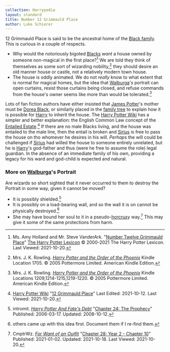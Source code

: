 ```yaml
---
collection: Harrypedia
layout: standard
title: Number 12 Grimmauld Place
author: Luke Schierer
---
```


12 Grimmauld Place is said to be the ancestral home of the [Black
family][Black]. This is curious in a couple of respects.

- Why would the notoriously bigoted [Blacks][Black] _want_ a house owned by
  someone non-magical in the first place?[^211020-1] We are told they think of
  themselves as some sort of wizarding nobility,[^211020-2] they should desire
  an old manner house or castle, not a relatively modern town house.
- The house is oddly animated. We do not _really_ know to what extent that is
  normal for magical homes, but the idea that [Walburga][]'s portrait can open
  curtains, resist those curtains being closed, and refuse commands from the
  house's owner seems like more than would be tolerated.[^211020-3]

Lots of fan fiction authors have either insisted that [James Potter][James]'s
mother must be [Dorea Black][Dorea], or similarly placed in the [family
tree][Black] to explain how it is possible for [Harry][] to inherit the house.
The [Harry Potter Wiki] has a simpler and better explanation: the English
Common Law concept of the [Entailed Estate][wEE1].[^211020-4] If there are no
male Blacks living, and the house was entailed to the male line, then the
entail is broken and [Sirius][] is free to pass the house on tho whomever he
desires in his will. _Perhaps_ the will could be challenged if [Sirius][] had
willed the house to someone entirely unrelated, but he is [Harry][]'s
god-father and thus (were he free to assume the role) legal guardian. In the
absence of an immediate family of his own, providing a legacy for his ward and
god-child is expected and natural.

[wEE1]: http://en.wikipedia.org/wiki/Fee_tail
[Black]: /Harrypedia/people/Black/
[Sirius]: </Harrypedia/people/Black/Sirius III/>
[James]: /Harrypedia/people/Potter/James/
[Walburga]: /Harrypedia/people/Black/Walburga/
[Harry]: </Harrypedia/people/Potter/Harry James/>
[Dorea]: /Harrypedia/people/Black/Dorea/
[Harry Potter Wiki]: https://harrypotter.fandom.com/wiki

[^211020-4]:
    [Harry Potter Wiki](https://harrypotter.fandom.com/wiki)
    "[12 Grimmauld Place](https://harrypotter.fandom.com/wiki/12_Grimmauld_Place)"
    Last Edited: 2021-10-12. Last Viewed: 2021-10-20.

[^211020-3]:
    Mrs. J. K. Rowling.
    _[Harry Potter and the Order of the Phoenix](https://www.goodreads.com/book/show/2.Harry_Potter_and_the_Order_of_the_Phoenix)_
    Kindle Locations 1209,1214-1215,1219-1220. © 2005 Pottermore Limited. American Kindle Edition.

[^211020-2]:
    Mrs. J. K. Rowling.
    _[Harry Potter and the Order of the Phoenix](https://www.goodreads.com/book/show/2.Harry_Potter_and_the_Order_of_the_Phoenix)_
    Kindle Location 1705. © 2005 Pottermore Limited. American Kindle Edition.

[^211020-1]:
    Ms. Amy Holland and Mr. Steve VanderArk.
    "[Number Twelve Grimmauld
    Place](https://www.hp-lexicon.org/place/great-britain-united-kingdom/england/london/grimmauld-place/number-twelve-grimmauld-place/)"
    [The Harry Potter Lexicon](https://www.hp-lexicon.org) © 2000-2021 The Harry
    Potter Lexicon. Last Viewed: 2021-10-20.

### More on [Walburga]'s Portrait

Are wizards so short sighted that it never occurred to them to destroy the
Portrait in some way, given it cannot be moved?

- It is possibly shielded.[^211020-5]
- It is possibly on a load-bearing wall, and so the wall it is on cannot be
  physically destroyed.[^211020-6]
- She may have bound her soul to it in a pseudo-[horcrux]y
  way.[^211020-7] This may give it some of the same protections from harm.

[^211020-7]:
    CmptrWz.
    _[For Want of an Outfit](https://archiveofourown.org/works/28507302)_
    "[Chapter 28: Year 2 - Chapter 10](https://archiveofourown.org/works/28507302/chapters/78741424)"
    Published: 2021-01-02. Updated: 2021-10-18. Last Viewed: 2021-10-20.

[horcrux]: /Harrypedia/magic/dark/Horcruxes/

[^211020-6]:
    others came up with this idea first. Document them if I re-find
    them.

[^211020-5]:
    intromit.
    _[Harry Potter And Fate's
    Debt](https://www.siye.co.uk/siye/viewstory.php?sid=11253)_
    "[Chapter 24: The Prophecy](https://www.siye.co.uk/siye/viewstory.php?sid=11253&chapter=24)"
    Published: 2006-03-17. Updated: 2008-10-12.
